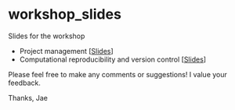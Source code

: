 # workshop_slides
Slides for the workshop

- Project management [[Slides](https://slides.com/jaeyeonkim/how-to-make-a-data-science-project-robust#/)]
- Computational reproducibility and version control [[Slides](https://slides.com/jaeyeonkim/how-to-make-a-data-science-project-reproducible#/)]

Please feel free to make any comments or suggestions! I value your feedback. 

Thanks, 
Jae
